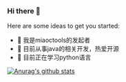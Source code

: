 ### Hi there 👋


Here are some ideas to get you started:

- 🔭 我是miaoctools的发起者
- 🌱 目前从事java的相关开发，热爱开源
- 👯 目前正在学习python语言

[![Anurag's github stats](https://github-readme-stats.vercel.app/api?username=iMrsu)](https://github.com/anuraghazra/github-readme-stats)
